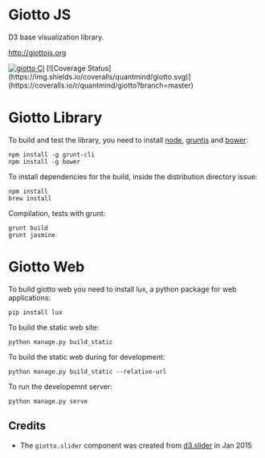 # Giotto JS

D3 base visualization library.

http://giottojs.org

<a href="https://travis-ci.org/quantmind/giotto" target="_self">
<img src="https://travis-ci.org/quantmind/giotto.svg?branch=master" alt="giotto CI"></a>
[![Coverage Status](https://img.shields.io/coveralls/quantmind/giotto.svg)](https://coveralls.io/r/quantmind/giotto?branch=master)

# Giotto Library

To build and test the library, you need to install [node](https://nodejs.org/), [gruntjs](http://gruntjs.com/) and
[bower](http://bower.io/):
```
npm install -g grunt-cli
npm install -g bower
```

To install dependencies for the build, inside the distribution directory issue:
```
npm install
brew install
```
Compilation, tests with grunt:
```
grunt build
grunt jasmine
```

# Giotto Web

To build giotto web you need to install lux, a python package for web applications:

    pip install lux

To build the static web site:

    python manage.py build_static

To build the static web during for development:

    python manage.py build_static --relative-url

To run the developemnt server:

    python manage.py serve


## Credits

* The ``giotto.slider`` component was created from [d3.slider](https://github.com/turban/d3.slider) in Jan 2015
